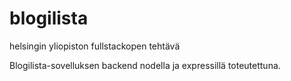 # blogilista
helsingin yliopiston fullstackopen tehtävä

Blogilista-sovelluksen backend nodella ja expressillä toteutettuna.
